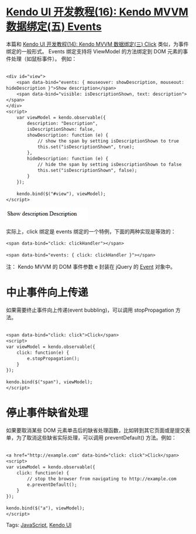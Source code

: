 # [Kendo UI 开发教程(16): Kendo MVVM 数据绑定(五) Events](http://www.imobilebbs.com/wordpress/archives/4648)

本篇和 [Kendo UI 开发教程(14): Kendo MVVM 数据绑定(三) Click](http://www.imobilebbs.com/wordpress/archives/4641) 类似，为事件绑定的一般形式。
 Events 绑定支持将 ViewModel 的方法绑定到 DOM 元素的事件处理（如鼠标事件）。
例如：

```

<div id="view">
    <span data-bind="events: { mouseover: showDescription, mouseout: hideDescription }">Show description</span>
    <span data-bind="visible: isDescriptionShown, text: description"></span>
</div>
<script>
    var viewModel = kendo.observable({
        description: "Description",
        isDescriptionShown: false,
        showDescription: function (e) {
            // show the span by setting isDescriptionShown to true
            this.set("isDescriptionShown", true);
        },
        hideDescription: function (e) {
            // hide the span by setting isDescriptionShown to false
            this.set("isDescriptionShown", false);
        }
    });

    kendo.bind($("#view"), viewModel);
</script>

```

![](images/28.jpg)

实际上，click 绑定是 events 绑定的一个特例，下面的两种实现是等效的：

```
<span data-bind="click: clickHandler"></span>

<span data-bind="events: { click: clickHandler }"></span>

```

注： Kendo MVVM 的 DOM 事件参数 e 封装在 jQuery 的 [Event](http://api.jquery.com/category/events/event-object/) 对象中。

# 中止事件向上传递

如果需要终止事件向上传递(event bubbling)，可以调用 stopPropagation 方法。

```

<span data-bind="click: click">Click</span>
<script>
var viewModel = kendo.observable({
    click: function(e) {
        e.stopPropagation();
    }
});

kendo.bind($("span"), viewModel);
</script>

```

# 停止事件缺省处理

如果要取消某些 DOM 元素单击后的缺省处理函数，比如转到其它页面或是提交表单，为了取消这些缺省实际处理，可以调用 preventDefault() 方法。例如：

```

<a href="http://example.com" data-bind="click: click">Click</span>
<script>
var viewModel = kendo.observable({
    click: function(e) {
        // stop the browser from navigating to http://example.com
        e.preventDefault();
    }
});

kendo.bind($("a"), viewModel);
</script>

```

Tags: [JavaScript](http://www.imobilebbs.com/wordpress/archives/tag/javascript), [Kendo UI](http://www.imobilebbs.com/wordpress/archives/tag/kendo-ui)

